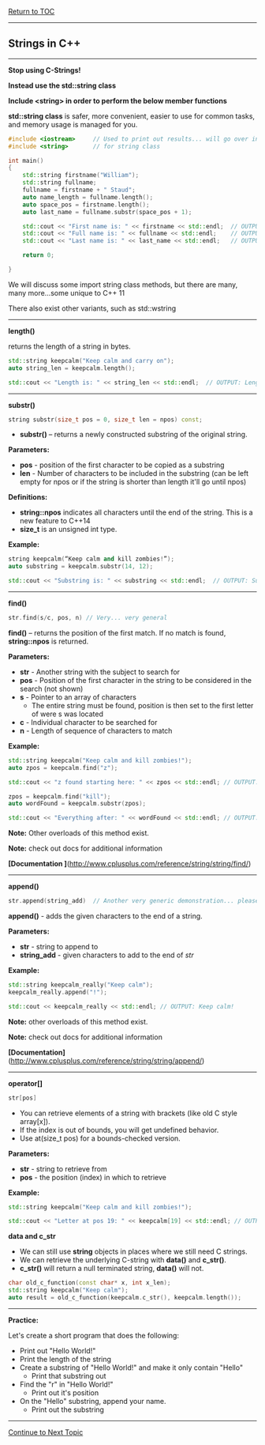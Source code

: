 <a href="https://github.com/CyberTrainingUSAF/10-Archive/blob/master/IQT-CPP_Programming/00-Table-of-Contents.md" > Return to TOC </a>

---

## Strings in C++

---

**Stop using C-Strings!**

**Instead use the std::string class**

**Include &lt;string&gt; in order to perform the below member functions**

**std::string class** is safer, more convenient, easier to use for common tasks, and memory usage is managed for you.

```cpp
#include <iostream>     // Used to print out results... will go over in STL Streams
#include <string>       // for string class

int main()
{
    std::string firstname("William");
    std::string fullname;
    fullname = firstname + " Staud";
    auto name_length = fullname.length();
    auto space_pos = firstname.length();
    auto last_name = fullname.substr(space_pos + 1);

    std::cout << "First name is: " << firstname << std::endl;  // OUTPUT: First name is: William
    std::cout << "Full name is: " << fullname << std::endl;    // OUTPUT: Full name is: William Staud
    std::cout << "Last name is: " << last_name << std::endl;   // OUTPUT: Last name is: Staud

    return 0;

}
```

We will discuss some import string class methods, but there are many, many more…some unique to C++ 11

There also exist other variants, such as std::wstring

---

**length\(\)**

returns the length of a string in bytes.

```cpp
std::string keepcalm("Keep calm and carry on");
auto string_len = keepcalm.length();

std::cout << "Length is: " << string_len << std::endl;  // OUTPUT: Length is: 22
```

---

**substr\(\)**

```cpp
string substr(size_t pos = 0, size_t len = npos) const;
```

* **substr\(\)** – returns a newly constructed substring of the original string.

**Parameters:**

* **pos** - position of the first character to be copied as a substring
* **len** - Number of characters to be included in the substring \(can be left empty for npos or if the string is shorter than length it'll go until npos\)

**Definitions:**

* **string::npos** indicates all characters until the end of the string. This is a new feature to C++14
* **size\_t** is an unsigned int type.

**Example:**

```cpp
string keepcalm(“Keep calm and kill zombies!”);
auto substring = keepcalm.substr(14, 12);

std::cout << "Substring is: " << substring << std::endl;  // OUTPUT: Substring is: kill zombies
```

---

**find\(\)**

```cpp
str.find(s/c, pos, n) // Very... very general
```

**find\(\)** – returns the position of the first match. If no match is found, **string::npos** is returned.

**Parameters:**

* **str** - Another string with the subject to search for
* **pos** - Position of the first character in the string to be considered in the search \(not shown\)
* **s** - Pointer to an array of characters
  * The entire string must be found, position is then set to the first letter of were s was located
* **c** - Individual character to be searched for
* **n** - Length of sequence of characters to match

**Example:**

```cpp
std::string keepcalm("Keep calm and kill zombies!");
auto zpos = keepcalm.find("z");

std::cout << "z found starting here: " << zpos << std::endl; // OUTPUT: z found starting here: 19

zpos = keepcalm.find("kill");
auto wordFound = keepcalm.substr(zpos);

std::cout << "Everything after: " << wordFound << std::endl; // OUTPUT: Everything after: kill zombies!
```

**Note:** Other overloads of this method exist.

**Note:** check out docs for additional information

**[Documentation ]**(http://www.cplusplus.com/reference/string/string/find/)

---

**append\(\)**

```cpp
str.append(string_add)  // Another very generic demonstration... please look at docs
```

**append\(\)** - adds the given characters to the end of a string.

**Parameters:**

* **str** - string to append to
* **string\_add** - given characters to add to the end of *str*

**Example:**

```cpp
std::string keepcalm_really("Keep calm");
keepcalm_really.append("!");

std::cout << keepcalm_really << std::endl; // OUTPUT: Keep calm!
```

**Note:** other overloads of this method exist.

**Note:** check out docs for additional information

**[Documentation]**(http://www.cplusplus.com/reference/string/string/append/)

---

**operator\[\]**

```cpp
str[pos]
```

* You can retrieve elements of a string with brackets \(like old C style array\[x\]\).
* If the index is out of bounds, you will get undefined behavior.
* Use at\(size\_t pos\) for a bounds-checked version.

**Parameters:**

* **str** - string to retrieve from
* **pos** - the position \(index\) in which to retrieve

**Example:**

```cpp
std::string keepcalm("Keep calm and kill zombies!");

std::cout << "Letter at pos 19: " << keepcalm[19] << std::endl; // OUTPUT: Letter at pos 19: z
```

**data and c\_str**

* We can still use **string** objects in places where we still need C strings.
* We can retrieve the underlying C-string with **data\(\)** and **c\_str\(\)**.
* **c\_str\(\)** will return a null terminated string, **data\(\)** will not.

```cpp
char old_c_function(const char* x, int x_len);
std::string keepcalm("Keep calm");
auto result = old_c_function(keepcalm.c_str(), keepcalm.length());
```

---

**Practice:**

Let's create a short program that does the following: 

* Print out "Hello World!"
* Print the length of the string
* Create a substring of "Hello World!" and make it only contain "Hello"
    * Print that substring out
* Find the "r" in "Hello World!"
    * Print out it's position
* On the "Hello" substring, append your name.
    * Print out the substring

---

<a href="https://github.com/CyberTrainingUSAF/10-Archive/blob/master/IQT-CPP_Programming/ch02_Cpp_STL/2.03_templates.md" > Continue to Next Topic </a>
